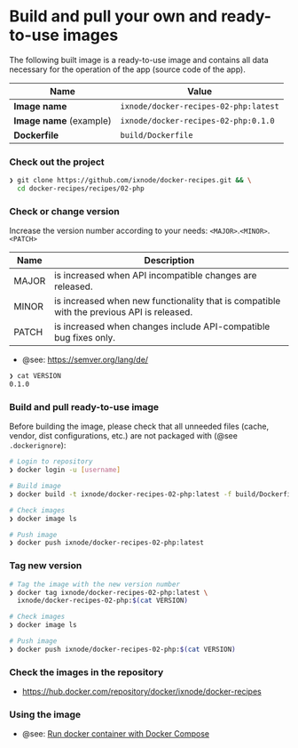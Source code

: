 # Build and pull your own and ready-to-use images

The following built image is a ready-to-use image and contains all data
necessary for the operation of the app (source code of the app).

| Name                     | Value                                    |
|--------------------------|------------------------------------------|
| **Image name**           | `ixnode/docker-recipes-02-php:latest`    |
| **Image name** (example) | `ixnode/docker-recipes-02-php:0.1.0`     |
| **Dockerfile**           | `build/Dockerfile`                       |

### Check out the project

```bash
❯ git clone https://github.com/ixnode/docker-recipes.git && \
  cd docker-recipes/recipes/02-php
```

### Check or change version

Increase the version number according to your needs: `<MAJOR>`.`<MINOR>`.`<PATCH>`

| Name  | Description                                                                               |
|-------|-------------------------------------------------------------------------------------------|
| MAJOR | is increased when API incompatible changes are released.                                  |
| MINOR | is increased when new functionality that is compatible with the previous API is released. |
| PATCH | is increased when changes include API-compatible bug fixes only.                          |

* @see: https://semver.org/lang/de/

```bash
❯ cat VERSION
0.1.0
```

### Build and pull ready-to-use image

Before building the image, please check that all unneeded files (cache, vendor,
dist configurations, etc.) are not packaged with (@see `.dockerignore`):

```bash
# Login to repository
❯ docker login -u [username]

# Build image
❯ docker build -t ixnode/docker-recipes-02-php:latest -f build/Dockerfile .

# Check images
❯ docker image ls

# Push image
❯ docker push ixnode/docker-recipes-02-php:latest
```

### Tag new version

```bash
# Tag the image with the new version number
❯ docker tag ixnode/docker-recipes-02-php:latest \
  ixnode/docker-recipes-02-php:$(cat VERSION)

# Check images
❯ docker image ls

# Push image
❯ docker push ixnode/docker-recipes-02-php:$(cat VERSION)
```

### Check the images in the repository

* https://hub.docker.com/repository/docker/ixnode/docker-recipes

### Using the image

* @see: [Run docker container with Docker Compose](docs/docker-compose.md)
